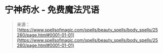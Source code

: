 <!--yml

分类：未分类

日期：2024-06-12 19:12:01

-->

# 宁神药水 - 免费魔法咒语

> 来源：[https://www.spellsofmagic.com/spells/beauty_spells/body_spells/25260/page.html#0001-01-01](https://www.spellsofmagic.com/spells/beauty_spells/body_spells/25260/page.html#0001-01-01)
